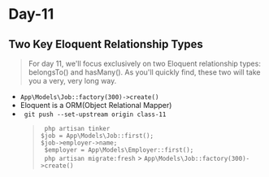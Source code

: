 # Day-11

## Two Key Eloquent Relationship Types

> For day 11, we'll focus exclusively on two Eloquent relationship types: belongsTo() and hasMany(). As you'll quickly find, these two will take you a very, very long way.

-   `App\Models\Job::factory(300)->create()`
-   Eloquent is a ORM(Object Relational Mapper)
-   ` git push --set-upstream origin class-11`
    > ` php artisan tinker`  
    > ` $job = App\Models\Job::first();  `  
    > ` $job->employer->name; `  
    > ` $employer = App\Models\Employer::first();`  
    > ` php artisan migrate:fresh` > `App\Models\Job::factory(300)->create()`
